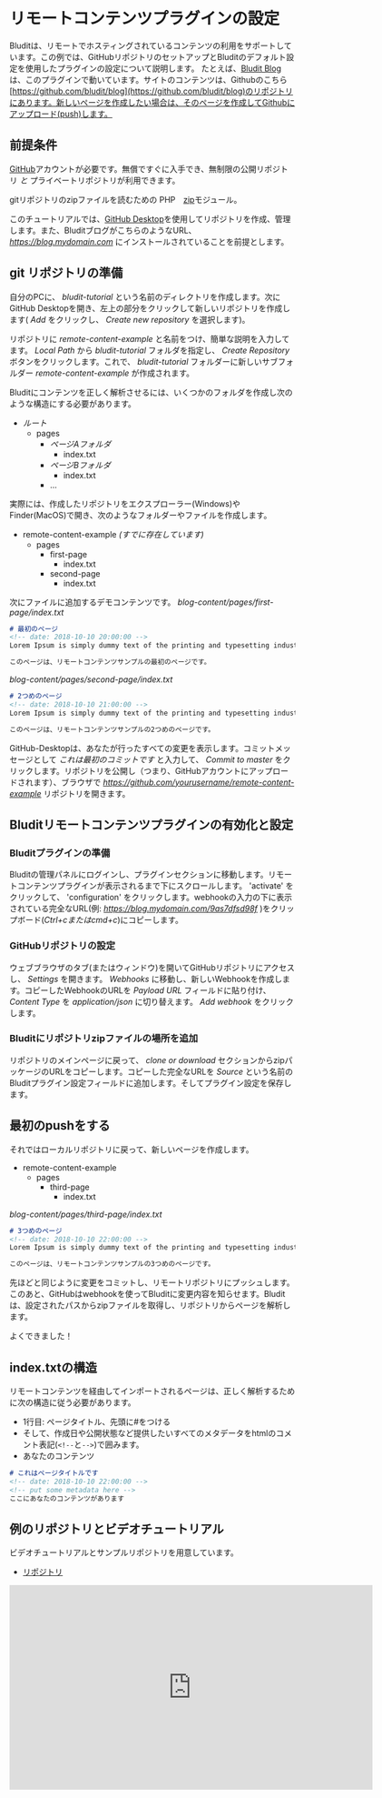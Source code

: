 # リモートコンテンツプラグインの設定
<!-- position: 1 -->

Bluditは、リモートでホスティングされているコンテンツの利用をサポートしています。この例では、GitHubリポジトリのセットアップとBluditのデフォルト設定を使用したプラグインの設定について説明します。
たとえば、[Bludit Blog](https://blog.bludit.com)は、このプラグインで動いています。サイトのコンテンツは、Githubのこちら[https://github.com/bludit/blog](https://github.com/bludit/blog)のリポジトリにあります。新しいページを作成したい場合は、そのページを作成してGithubにアップロード(push)します。

## 前提条件

 [GitHub](https://www.github.com)アカウントが必要です。無償ですぐに入手でき、無制限の公開リポジトリ *と* プライベートリポジトリが利用できます。

gitリポジトリのzipファイルを読むための PHP　[zip](https://www.php.net/manual/en/book.zip.php)モジュール。

このチュートリアルでは、[GitHub Desktop](https://desktop.github.com/)を使用してリポジトリを作成、管理します。また、BluditブログがこちらのようなURL、_https://blog.mydomain.com_ にインストールされていることを前提とします。

## git リポジトリの準備

自分のPCに、 _bludit-tutorial_ という名前のディレクトリを作成します。次にGitHub Desktopを開き、左上の部分をクリックして新しいリポジトリを作成します( _Add_ をクリックし、 _Create new repository_ を選択します)。

リポジトリに _remote-content-example_ と名前をつけ、簡単な説明を入力してます。 _Local Path_ から _bludit-tutorial_ フォルダを指定し、 _Create Repository_ ボタンをクリックします。これで、 _bludit-tutorial_ フォルダーに新しいサブフォルダー _remote-content-example_ が作成されます。

Bluditにコンテンツを正しく解析させるには、いくつかのフォルダを作成し次のような構造にする必要があります。

* _ルート_
   * pages
      * _ページAフォルダ_
         * index.txt
      * _ページBフォルダ_
         * index.txt
      * ...

実際には、作成したリポジトリをエクスプローラー(Windows)やFinder(MacOS)で開き、次のようなフォルダーやファイルを作成します。

* remote-content-example _(すでに存在しています)_
   * pages
      * first-page
         * index.txt
      * second-page
         * index.txt

次にファイルに追加するデモコンテンツです。
_blog-content/pages/first-page/index.txt_
```markdown
# 最初のページ
<!-- date: 2018-10-10 20:00:00 -->
Lorem Ipsum is simply dummy text of the printing and typesetting industry. Lorem Ipsum has been the industry's standard dummy text ever since the 1500s, when an unknown printer took a galley of type and scrambled it to make a type specimen book. It has survived not only five centuries, but also the leap into electronic typesetting, remaining essentially unchanged. It was popularised in the 1960s with the release of Letraset sheets containing Lorem Ipsum passages.

このページは、リモートコンテンツサンプルの最初のページです。
```

_blog-content/pages/second-page/index.txt_
```markdown
# 2つめのページ
<!-- date: 2018-10-10 21:00:00 -->
Lorem Ipsum is simply dummy text of the printing and typesetting industry. Lorem Ipsum has been the industry's standard dummy text ever since the 1500s, when an unknown printer took a galley of type and scrambled it to make a type specimen book. It has survived not only five centuries, but also the leap into electronic typesetting, remaining essentially unchanged. It was popularised in the 1960s with the release of Letraset sheets containing Lorem Ipsum passages.

このページは、リモートコンテンツサンプルの2つめのページです。
```

GitHub-Desktopは、あなたが行ったすべての変更を表示します。コミットメッセージとして _これは最初のコミットです_ と入力して、 _Commit to master_ をクリックします。リポジトリを公開し（つまり、GitHubアカウントにアップロードされます）、ブラウザで _https://github.com/yourusername/remote-content-example_ リポジトリを開きます。

## Bluditリモートコンテンツプラグインの有効化と設定

### Bluditプラグインの準備
Bluditの管理パネルにログインし、プラグインセクションに移動します。リモートコンテンツプラグインが表示されるまで下にスクロールします。 'activate' をクリックして、 'configuration' をクリックします。webhookの入力の下に表示されている完全なURL(例: _https://blog.mydomain.com/9as7dfsd98f_ )をクリップボード(_Ctrl+cまたはcmd+c_)にコピーします。

### GitHubリポジトリの設定
ウェブブラウザのタブ(またはウィンドウ)を開いてGitHubリポジトリにアクセスし、 _Settings_ を開きます。  _Webhooks_ に移動し、新しいWebhookを作成します。コピーしたWebhookのURLを _Payload URL_ フィールドに貼り付け、 _Content Type_ を _application/json_ に切り替えます。 _Add webhook_ をクリックします。

### Bluditにリポジトリzipファイルの場所を追加
リポジトリのメインページに戻って、 _clone or download_ セクションからzipパッケージのURLをコピーします。コピーした完全なURLを _Source_ という名前のBluditプラグイン設定フィールドに追加します。そしてプラグイン設定を保存します。

## 最初のpushをする
それではローカルリポジトリに戻って、新しいページを作成します。

* remote-content-example
   * pages
      * third-page
         * index.txt

_blog-content/pages/third-page/index.txt_
```markdown
# 3つめのページ
<!-- date: 2018-10-10 22:00:00 -->
Lorem Ipsum is simply dummy text of the printing and typesetting industry. Lorem Ipsum has been the industry's standard dummy text ever since the 1500s, when an unknown printer took a galley of type and scrambled it to make a type specimen book. It has survived not only five centuries, but also the leap into electronic typesetting, remaining essentially unchanged. It was popularised in the 1960s with the release of Letraset sheets containing Lorem Ipsum passages.

このページは、リモートコンテンツサンプルの3つめのページです。
```

先ほどと同じように変更をコミットし、リモートリポジトリにプッシュします。このあと、GitHubはwebhookを使ってBluditに変更内容を知らせます。Bluditは、設定されたパスからzipファイルを取得し、リポジトリからページを解析します。

よくできました！

## index.txtの構造
リモートコンテンツを経由してインポートされるページは、正しく解析するために次の構造に従う必要があります。

* 1行目: ページタイトル、先頭に#をつける
* そして、作成日や公開状態など提供したいすべてのメタデータをhtmlのコメント表記(`<!--`と`-->`)で囲みます。
* あなたのコンテンツ

```markdown
# これはページタイトルです
<!-- date: 2018-10-10 22:00:00 -->
<!-- put some metadata here -->
ここにあなたのコンテンツがあります
```

## 例のリポジトリとビデオチュートリアル
ビデオチュートリアルとサンプルリポジトリを用意しています。
- [リポジトリ](https://github.com/bludit/remote-content-example)

<div class="video-embed">
	<iframe width="640" height="360" src="https://www.youtube.com/embed/Kzh_Wl2ZovQ?rel=0&amp;showinfo=0" frameborder="0" gesture="media" allowfullscreen></iframe>
</div>
